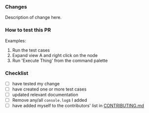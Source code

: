 
### Changes

Description of change here.

### How to test this PR

Examples:

1. Run the test cases
2. Expand view A and right click on the node
3. Run 'Execute Thing' from the command palette

### Checklist

* [ ] have tested my change
* [ ] have created one or more test cases
* [ ] updated relevant documentation
* [ ] Remove any/all `console.log`s I added
* [ ] have added myself to the contributors' list in [CONTRIBUTING.md](https://github.com/codefori/vscode-ibmi/blob/master/CONTRIBUTING.md)